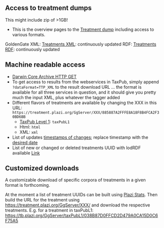 ## Access to treatment dumps
This might include zip of >1GB!
* This is the overview pages to the [Treatment dump](https://tb.plazi.org/dumps/) including access to various formats. 

GoldenGate XML: [Treatments XML](https://github.com/plazi/treatments-xml): continuously updated
RDF: [Treatments RDF](https://github.com/plazi/treatments-rdf): continuously updated

## Machine readable access
* [Darwin Core Archive HTTP GET](http://plazi.org/treatmentbank/treatment-data-access/)
* To get access to results from the webservices in TaxPub, simply append `?dataFormat=TTP_XML` to the result download URL ... the format is available for all three services in question, and it should give you pretty much the input XML, plus whatever the tagger added
* Different flavors of treatments are available by changing the XXX in this URL: `https://treatment.plazi.org/GgServer/XXX/885887A2FFFE8A18F8B4FCA2F30BD6BB`
   * [TaxPub Level 1](https://github.com/plazi/ggxml2taxpub-treatments/blob/main/taxpub%20levels.md): `taxPubL1`
   * Html: `html`
   * XML: `xml`
* List of updates [timestamps of changes](https://tb.plazi.org/GgServer/lodData/listFull?updatedSince=1646697601000); replace timestamp with the [desired date](https://www.epochconverter.com/) 
* List of new or changed or deleted treatments UUID with lodRDF available [Link](https://tb.plazi.org/GgServer/lodData/038B87D0FFCD2D479A0CA15D0C6F75A5)

## Customized downloads
A customizable download of specific corpora of treatments in a given format is forthcoming.

At the moment a list of treatment UUIDs can be built using [Plazi Stats](https://tb.plazi.org/GgServer/srsStats). Then build the URL for the treatment using https://treatment.plazi.org/GgServer/XXX/ and download the respective treatments. E.g. for a treatment in taxPubL1:  https://tb.plazi.org/GgServer/taxPubL1/038B87D0FFCD2D479A0CA15D0C6F75A5
